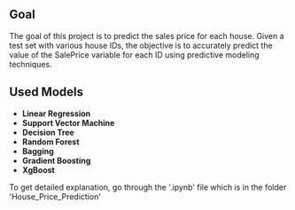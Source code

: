 ## Goal
The goal of this project is to predict the sales price for each house. Given a test set with various house IDs, the objective is to accurately predict the value of the SalePrice variable for each ID using predictive modeling techniques.

## Used Models
- **Linear Regression**
- **Support Vector Machine**
- **Decision Tree**
- **Random Forest**
- **Bagging**
- **Gradient Boosting**
- **XgBoost**

To get detailed explanation, go through the '.ipynb' file which is in the folder 'House_Price_Prediction'
